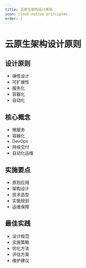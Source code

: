 ```yaml
---
title: 云原生架构设计原则
icon: cloud-native-principles
order: 1
---
```


# 云原生架构设计原则

## 设计原则
- 弹性设计
- 可扩展性
- 服务化
- 容器化
- 自动化

## 核心概念
- 微服务
- 容器化
- DevOps
- 持续交付
- 自动化运维

## 实施要点
- 原则应用
- 架构设计
- 技术选型
- 实施规划
- 运维保障

## 最佳实践
- 设计规范
- 实施策略
- 优化方法
- 评估方案
- 维护建议
